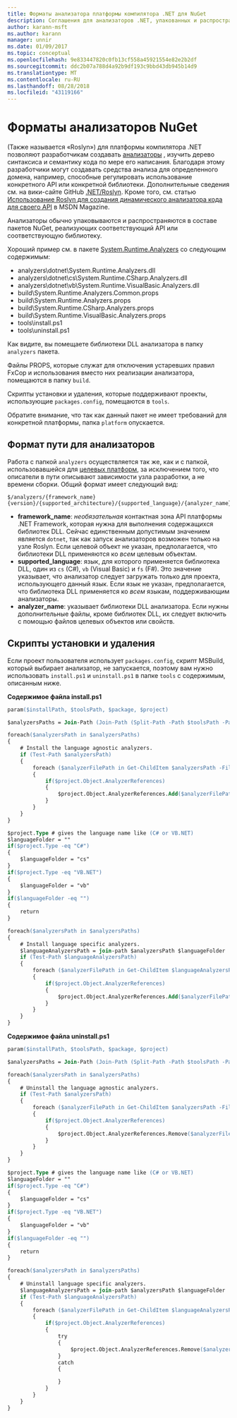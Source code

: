 ```yaml
---
title: Форматы анализатора платформы компилятора .NET для NuGet
description: Соглашения для анализаторов .NET, упакованных и распространяемых вместе с пакетами NuGet, которые реализуют API или библиотеку.
author: karann-msft
ms.author: karann
manager: unnir
ms.date: 01/09/2017
ms.topic: conceptual
ms.openlocfilehash: 9e833447820c0fb13cf558a45921554e82e2b2df
ms.sourcegitcommit: ddc2b07a788d4a92b9df193c9bbd43db945b14d9
ms.translationtype: MT
ms.contentlocale: ru-RU
ms.lasthandoff: 08/28/2018
ms.locfileid: "43119166"
---
```

# <a name="analyzer-nuget-formats"></a>Форматы анализаторов NuGet

(Также называется «Roslyn») для платформы компилятора .NET позволяют разработчикам создавать [анализаторы](https://github.com/dotnet/roslyn/wiki/How-To-Write-a-C%23-Analyzer-and-Code-Fix) , изучить дерево синтаксиса и семантику кода по мере его написания. Благодаря этому разработчики могут создавать средства анализа для определенного домена, например, способные регулировать использование конкретного API или конкретной библиотеки. Дополнительные сведения см. на вики-сайте GitHub [.NET/Roslyn](https://github.com/dotnet/roslyn/wiki). Кроме того, см. статью [Использование Roslyn для создания динамического анализатора кода для своего API](https://msdn.microsoft.com/magazine/dn879356.aspx) в MSDN Magazine.

Анализаторы обычно упаковываются и распространяются в составе пакетов NuGet, реализующих соответствующий API или соответствующую библиотеку.

Хороший пример см. в пакете [System.Runtime.Analyzers](https://www.nuget.org/packages/System.Runtime.Analyzers) со следующим содержимым:

- analyzers\dotnet\System.Runtime.Analyzers.dll
- analyzers\dotnet\cs\System.Runtime.CSharp.Analyzers.dll
- analyzers\dotnet\vb\System.Runtime.VisualBasic.Analyzers.dll
- build\System.Runtime.Analyzers.Common.props
- build\System.Runtime.Analyzers.props
- build\System.Runtime.CSharp.Analyzers.props
- build\System.Runtime.VisualBasic.Analyzers.props
- tools\install.ps1
- tools\uninstall.ps1

Как видите, вы помещаете библиотеки DLL анализатора в папку `analyzers` пакета.

Файлы PROPS, которые служат для отключения устаревших правил FxCop и использования вместо них реализации анализатора, помещаются в папку `build`.

Скрипты установки и удаления, которые поддерживают проекты, использующие `packages.config`, помещаются в `tools`.

Обратите внимание, что так как данный пакет не имеет требований для конкретной платформы, папка `platform` опускается.


## <a name="analyzers-path-format"></a>Формат пути для анализаторов

Работа с папкой `analyzers` осуществляется так же, как и с папкой, использовавшейся для [целевых платформ](../create-packages/supporting-multiple-target-frameworks.md), за исключением того, что описатели в пути описывают зависимости узла разработки, а не времени сборки. Общий формат имеет следующий вид:

    $/analyzers/{framework_name}{version}/{supported_architecture}/{supported_language}/{analyzer_name}.dll

- **framework_name**: *необязательная* контактная зона API платформы .NET Framework, которая нужна для выполнения содержащихся библиотек DLL. Сейчас единственным допустимым значением является `dotnet`, так как запуск анализаторов возможен только на узле Roslyn. Если целевой объект не указан, предполагается, что библиотеки DLL применяются ко *всем* целевым объектам.
- **supported_language**: язык, для которого применяется библиотека DLL, один из `cs` (C#), `vb` (Visual Basic) и `fs` (F#). Это значение указывает, что анализатор следует загружать только для проекта, использующего данный язык. Если язык не указан, предполагается, что библиотека DLL применяется ко *всем* языкам, поддерживающим анализаторы.
- **analyzer_name**: указывает библиотеки DLL анализатора. Если нужны дополнительные файлы, кроме библиотек DLL, их следует включить с помощью файлов целевых объектов или свойств.


## <a name="install-and-uninstall-scripts"></a>Скрипты установки и удаления

Если проект пользователя использует `packages.config`, скрипт MSBuild, который выбирает анализатор, не запускается, поэтому вам нужно использовать `install.ps1` и `uninstall.ps1` в папке `tools` с содержимым, описанным ниже.

**Содержимое файла install.ps1**

```ps
param($installPath, $toolsPath, $package, $project)

$analyzersPaths = Join-Path (Join-Path (Split-Path -Path $toolsPath -Parent) "analyzers" ) * -Resolve

foreach($analyzersPath in $analyzersPaths)
{
    # Install the language agnostic analyzers.
    if (Test-Path $analyzersPath)
    {
        foreach ($analyzerFilePath in Get-ChildItem $analyzersPath -Filter *.dll)
        {
            if($project.Object.AnalyzerReferences)
            {
                $project.Object.AnalyzerReferences.Add($analyzerFilePath.FullName)
            }
        }
    }
}

$project.Type # gives the language name like (C# or VB.NET)
$languageFolder = ""
if($project.Type -eq "C#")
{
    $languageFolder = "cs"
}
if($project.Type -eq "VB.NET")
{
    $languageFolder = "vb"
}
if($languageFolder -eq "")
{
    return
}

foreach($analyzersPath in $analyzersPaths)
{
    # Install language specific analyzers.
    $languageAnalyzersPath = join-path $analyzersPath $languageFolder
    if (Test-Path $languageAnalyzersPath)
    {
        foreach ($analyzerFilePath in Get-ChildItem $languageAnalyzersPath -Filter *.dll)
        {
            if($project.Object.AnalyzerReferences)
            {
                $project.Object.AnalyzerReferences.Add($analyzerFilePath.FullName)
            }
        }
    }
}
```


**Содержимое файла uninstall.ps1**

```ps
param($installPath, $toolsPath, $package, $project)

$analyzersPaths = Join-Path (Join-Path (Split-Path -Path $toolsPath -Parent) "analyzers" ) * -Resolve

foreach($analyzersPath in $analyzersPaths)
{
    # Uninstall the language agnostic analyzers.
    if (Test-Path $analyzersPath)
    {
        foreach ($analyzerFilePath in Get-ChildItem $analyzersPath -Filter *.dll)
        {
            if($project.Object.AnalyzerReferences)
            {
                $project.Object.AnalyzerReferences.Remove($analyzerFilePath.FullName)
            }
        }
    }
}

$project.Type # gives the language name like (C# or VB.NET)
$languageFolder = ""
if($project.Type -eq "C#")
{
    $languageFolder = "cs"
}
if($project.Type -eq "VB.NET")
{
    $languageFolder = "vb"
}
if($languageFolder -eq "")
{
    return
}

foreach($analyzersPath in $analyzersPaths)
{
    # Uninstall language specific analyzers.
    $languageAnalyzersPath = join-path $analyzersPath $languageFolder
    if (Test-Path $languageAnalyzersPath)
    {
        foreach ($analyzerFilePath in Get-ChildItem $languageAnalyzersPath -Filter *.dll)
        {
            if($project.Object.AnalyzerReferences)
            {
                try
                {
                    $project.Object.AnalyzerReferences.Remove($analyzerFilePath.FullName)
                }
                catch
                {

                }
            }
        }
    }
}
```

